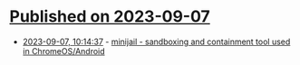 # [Published on 2023-09-07](index.md)

* [2023-09-07, 10:14:37](https://lobste.rs/s/sec4bk/minijail_sandboxing_containment_tool) - [minijail - sandboxing and containment tool used in ChromeOS/Android](https://google.github.io/minijail/)
